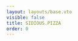 ```yaml
---
layout: layouts/base.vto
visible: false
title: SIDIOUS.PIZZA
order: 0
---
```


<script inline src="/_esnext/routeMobile.js"></script>
<script inline src="/_esnext/phantompizza.js"></script>
